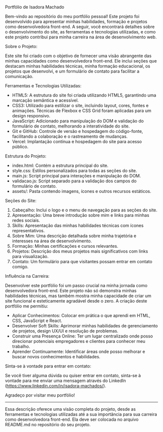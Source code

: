 Portfólio de Isadora Machado

Bem-vindo ao repositório do meu portfólio pessoal! Este projeto foi desenvolvido para apresentar minhas habilidades, formação e projetos como desenvolvedora front-end. A seguir, você encontrará detalhes sobre o desenvolvimento do site, as ferramentas e tecnologias utilizadas, e como este projeto contribui para minha carreira na área de desenvolvimento web.

Sobre o Projeto:

Este site foi criado com o objetivo de fornecer uma visão abrangente das minhas capacidades como desenvolvedora front-end. Ele inclui seções que destacam minhas habilidades técnicas, minha formação educacional, os projetos que desenvolvi, e um formulário de contato para facilitar a comunicação.

Ferramentas e Tecnologias Utilizadas:

- HTML5: A estrutura do site foi criada utilizando HTML5, garantindo uma marcação semântica e acessível.
- CSS3: Utilizado para estilizar o site, incluindo layout, cores, fontes e animações. Técnicas de Flexbox e CSS Grid foram aplicadas para um design responsivo.
- JavaScript: Adicionado para manipulação do DOM e validação do formulário de contato, melhorando a interatividade do site.
- Git e GitHub: Controle de versão e hospedagem do código-fonte, facilitando a colaboração e o rastreamento de mudanças.
- Vercel: Implantação contínua e hospedagem do site para acesso público.

Estrutura do Projeto:

- index.html: Contém a estrutura principal do site.
- style.css: Estilos personalizados para todas as seções do site.
- main.js: Script principal para interações e manipulação do DOM.
- validacao.js: Script separado para a validação dos campos do formulário de contato.
- assets/: Pasta contendo imagens, ícones e outros recursos estáticos.

Seções do Site:

1. Cabeçalho: Inclui o logo e o menu de navegação para as seções do site.
2. Apresentação: Uma breve introdução sobre mim e links para minhas redes sociais.
3. Skills: Apresentação das minhas habilidades técnicas com ícones representativos.
4. Sobre Mim: Uma descrição detalhada sobre minha trajetória e interesses na área de desenvolvimento.
5. Formação: Minhas certificações e cursos relevantes.
6. Projetos: Descrição dos meus projetos mais significativos com links para visualização.
7. Contato: Um formulário para que visitantes possam entrar em contato comigo.

Influência na Carreira:

Desenvolver este portfólio foi um passo crucial na minha jornada como desenvolvedora front-end. Este projeto não só demonstra minhas habilidades técnicas, mas também mostra minha capacidade de criar um site funcional e esteticamente agradável desde o zero. A criação deste portfólio me permitiu:

- Aplicar Conhecimentos: Colocar em prática o que aprendi em HTML, CSS, JavaScript e React.
- Desenvolver Soft Skills: Aprimorar minhas habilidades de gerenciamento de projetos, design UX/UI e resolução de problemas.
- Construir uma Presença Online: Ter um lugar centralizado onde posso direcionar potenciais empregadores e clientes para conhecer meu trabalho.
- Aprender Continuamente: Identificar áreas onde posso melhorar e buscar novos conhecimentos e habilidades.

Sinta-se à vontade para entrar em contato:

Se você tiver alguma dúvida ou quiser entrar em contato, sinta-se à vontade para me enviar uma mensagem através do  LinkedIn (https://www.linkedin.com/in/isadora-machados/).

Agradeço por visitar meu portfólio!

---

Essa descrição oferece uma visão completa do projeto, desde as ferramentas e tecnologias utilizadas até a sua importância para sua carreira como desenvolvedora front-end. Ela deve ser colocada no arquivo README.md no repositório do seu projeto.
